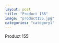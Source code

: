 ```yaml
---
layout: post
title: "Product 155"
image: "product155.jpg"
categories: "category1"
---
```

Product 155
